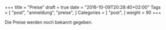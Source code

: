 +++
title = "Preise"
draft = true
date = "2016-10-09T20:28:40+02:00"
Tags = [
  "post", "anmeldung", "preise",
]
Categories = [
  "post",
]
weight = 90
+++

Die Preise werden noch bekannt gegeben.